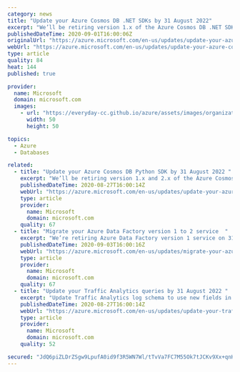 ```yaml
---
category: news
title: "Update your Azure Cosmos DB .NET SDKs by 31 August 2022"
excerpt: "We’ll be retiring version 1.x of the Azure Cosmos DB .NET SDK and the .NET Core SDK."
publishedDateTime: 2020-09-01T16:00:06Z
originalUrl: "https://azure.microsoft.com/en-us/updates/update-your-azure-cosmos-db-net-sdks-by-31-august-2022/"
webUrl: "https://azure.microsoft.com/en-us/updates/update-your-azure-cosmos-db-net-sdks-by-31-august-2022/"
type: article
quality: 84
heat: 144
published: true

provider:
  name: Microsoft
  domain: microsoft.com
  images:
    - url: "https://everyday-cc.github.io/azure/assets/images/organizations/microsoft.com-50x50.jpg"
      width: 50
      height: 50

topics:
  - Azure
  - Databases

related:
  - title: "Update your Azure Cosmos DB Python SDK by 31 August 2022 "
    excerpt: "We’ll be retiring version 1.x and 2.x of the Azure Cosmos DB Python SDK "
    publishedDateTime: 2020-08-27T16:00:14Z
    webUrl: "https://azure.microsoft.com/en-us/updates/update-your-azure-cosmos-db-python-sdk-by-31-august-2022/"
    type: article
    provider:
      name: Microsoft
      domain: microsoft.com
    quality: 67
  - title: "Migrate your Azure Data Factory version 1 to 2 service  "
    excerpt: "We’re retiring Azure Data Factory version 1 service on 31 August 2023 "
    publishedDateTime: 2020-09-03T16:00:16Z
    webUrl: "https://azure.microsoft.com/en-us/updates/migrate-your-azure-data-factory-version-1-to-2-service/"
    type: article
    provider:
      name: Microsoft
      domain: microsoft.com
    quality: 67
  - title: "Update your Traffic Analytics queries by 31 August 2022 "
    excerpt: "Update Traffic Analytics log schema to use new fields in queries "
    publishedDateTime: 2020-08-27T16:00:14Z
    webUrl: "https://azure.microsoft.com/en-us/updates/update-your-traffic-analytics-queries-by-31-august-2022/"
    type: article
    provider:
      name: Microsoft
      domain: microsoft.com
    quality: 52

secured: "JdQ6piZLDrZSgw9LpufA0id9f3R5WN7Wl/tTvVa7FC7M55Ok7tJCKv9Xx+qnHzT7hdScNR8jLQ9rOaGHYf3b09ElvOIeQwAsLXklowGtrI4TeF01cm/OpRiPFesBzBJUtk1VfNeG1IyUPejhp0DuWDjFQmmDeUhbE7j4InpxRxWXGuDbKUbFWwP4iH/5elPlzhsXfZ09u03yIlg3zWZ/ptEvAe6a9yFfYN8UnRWtohCysS6QR53gOjuYktcJlmtJWtkFhdlIX9I4rIUHMrr7Chu7ZlQk3dJxStZx8N8QfCmpm0duvj75pBonf/JXtej1TmaCKFsrwlq7f/FnQ13OBzC4b+hzJXZ+d/29JBkf8kM=;+ND6byCNZOt9so8HkDiStw=="
---
```


